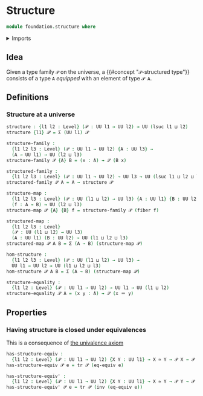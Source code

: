 # Structure

```agda
module foundation.structure where
```

<details><summary>Imports</summary>

```agda
open import foundation.dependent-pair-types
open import foundation.univalence
open import foundation.universe-levels

open import foundation-core.equivalences
open import foundation-core.fibers-of-maps
open import foundation-core.identity-types
open import foundation-core.transport-along-identifications
```

</details>

## Idea

Given a type family `𝒫` on the universe, a {{#concept "`𝒫`-structured type"}}
consists of a type `A` _equipped_ with an element of type `𝒫 A`.

## Definitions

### Structure at a universe

```agda
structure : {l1 l2 : Level} (𝒫 : UU l1 → UU l2) → UU (lsuc l1 ⊔ l2)
structure {l1} 𝒫 = Σ (UU l1) 𝒫

structure-family :
  {l1 l2 l3 : Level} (𝒫 : UU l1 → UU l2) {A : UU l3} →
  (A → UU l1) → UU (l2 ⊔ l3)
structure-family 𝒫 {A} B = (x : A) → 𝒫 (B x)

structured-family :
  {l1 l2 l3 : Level} (𝒫 : UU l1 → UU l2) → UU l3 → UU (lsuc l1 ⊔ l2 ⊔ l3)
structured-family 𝒫 A = A → structure 𝒫

structure-map :
  {l1 l2 l3 : Level} (𝒫 : UU (l1 ⊔ l2) → UU l3) {A : UU l1} {B : UU l2}
  (f : A → B) → UU (l2 ⊔ l3)
structure-map 𝒫 {A} {B} f = structure-family 𝒫 (fiber f)

structured-map :
  {l1 l2 l3 : Level}
  (𝒫 : UU (l1 ⊔ l2) → UU l3)
  (A : UU l1) (B : UU l2) → UU (l1 ⊔ l2 ⊔ l3)
structured-map 𝒫 A B = Σ (A → B) (structure-map 𝒫)

hom-structure :
  {l1 l2 l3 : Level} (𝒫 : UU (l1 ⊔ l2) → UU l3) →
  UU l1 → UU l2 → UU (l1 ⊔ l2 ⊔ l3)
hom-structure 𝒫 A B = Σ (A → B) (structure-map 𝒫)

structure-equality :
  {l1 l2 : Level} (𝒫 : UU l1 → UU l2) → UU l1 → UU (l1 ⊔ l2)
structure-equality 𝒫 A = (x y : A) → 𝒫 (x ＝ y)
```

## Properties

### Having structure is closed under equivalences

This is a consequence of [the univalence axiom](foundation.univalence.md)

```agda
has-structure-equiv :
  {l1 l2 : Level} (𝒫 : UU l1 → UU l2) {X Y : UU l1} → X ≃ Y → 𝒫 X → 𝒫 Y
has-structure-equiv 𝒫 e = tr 𝒫 (eq-equiv e)

has-structure-equiv' :
  {l1 l2 : Level} (𝒫 : UU l1 → UU l2) {X Y : UU l1} → X ≃ Y → 𝒫 Y → 𝒫 X
has-structure-equiv' 𝒫 e = tr 𝒫 (inv (eq-equiv e))
```
